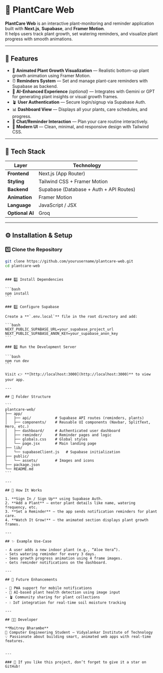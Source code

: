 # 🌿 PlantCare Web

**PlantCare Web** is an interactive plant-monitoring and reminder application built with **Next.js**, **Supabase**, and **Framer Motion**.  
It helps users track plant growth, set watering reminders, and visualize plant progress with smooth animations.

---

## 🚀 Features

- 🌱 **Animated Plant Growth Visualization** — Realistic bottom-up plant growth animation using Framer Motion.
- ⏰ **Reminders System** — Set and manage plant-care reminders with Supabase as backend.
- 🧠 **AI-Enhanced Experience** _(optional)_ — Integrates with Gemini or GPT for generating plant insights or visual growth frames.
- 🪴 **User Authentication** — Secure login/signup via Supabase Auth.
- 📊 **Dashboard View** — Displays all your plants, care schedules, and progress.
- 💬 **Chat/Reminder Interaction** — Plan your care routine interactively.
- 💚 **Modern UI** — Clean, minimal, and responsive design with Tailwind CSS.

---

## 🧩 Tech Stack

| Layer           | Technology                              |
| --------------- | --------------------------------------- |
| **Frontend**    | Next.js (App Router)                    |
| **Styling**     | Tailwind CSS + Framer Motion            |
| **Backend**     | Supabase (Database + Auth + API Routes) |
| **Animation**   | Framer Motion                           |
| **Language**    | JavaScript / JSX                        |
| **Optional AI** | Groq                                    |

---

## ⚙️ Installation & Setup

### 1️⃣ Clone the Repository

```bash
git clone https://github.com/yourusername/plantcare-web.git
cd plantcare-web
```

````

### 2️⃣ Install Dependencies

```bash
npm install
```

### 3️⃣ Configure Supabase

Create a **`.env.local`** file in the root directory and add:

```bash
NEXT_PUBLIC_SUPABASE_URL=your_supabase_project_url
NEXT_PUBLIC_SUPABASE_ANON_KEY=your_supabase_anon_key
```

### 4️⃣ Run the Development Server

```bash
npm run dev
```

Visit 👉 **[http://localhost:3000](http://localhost:3000)** to view your app.

---

## 🌳 Folder Structure

```
plantcare-web/
├── app/
│   ├── api/           # Supabase API routes (reminders, plants)
│   ├── components/    # Reusable UI components (Navbar, SplitText, Hero, etc.)
│   ├── dashboard/     # Authenticated user dashboard
│   ├── reminder/      # Reminder pages and logic
│   ├── globals.css    # Global styles
│   └── page.jsx       # Main landing page
├── lib/
│   └── supabaseClient.js   # Supabase initialization
├── public/
│   └── assets/        # Images and icons
├── package.json
└── README.md
```

---

## 🌼 How It Works

1. **Sign In / Sign Up** using Supabase Auth.
2. **Add a Plant** — enter plant details like name, watering frequency, etc.
3. **Set a Reminder** — the app sends notification reminders for plant care.
4. **Watch It Grow!** — the animated section displays plant growth frames.

---

## ✨ Example Use-Case

- A user adds a new indoor plant (e.g., “Aloe Vera”).
- Sets watering reminder for every 3 days.
- Sees growth progress animation using 4 frame images.
- Gets reminder notifications on the dashboard.

---

## 🧠 Future Enhancements

- 📱 PWA support for mobile notifications
- 📸 AI-based plant health detection using image input
- 🪴 Community sharing for plant collections
- 💧 IoT integration for real-time soil moisture tracking

---

## 👨‍💻 Developer

**Maitrey Bharambe**
📘 Computer Engineering Student — Vidyalankar Institute of Technology
💡 Passionate about building smart, animated web apps with real-time features.


---

### 🌟 If you like this project, don’t forget to give it a star on GitHub!

````
